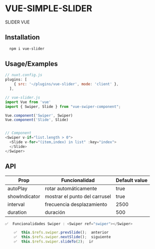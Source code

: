 
# VUE-SIMPLE-SLIDER

SLIDER VUE



## Installation



```bash
  npm i vue-slider
```
    
## Usage/Examples

```javascript
// nuxt.config.js
plugins: [
    { src: '~/plugins/vue-slider', mode: 'client' },
  ],

// vue-slider.js
import Vue from 'vue'
import { Swiper, Slide } from "vue-swiper-component";

Vue.component('Swiper', Swiper)
Vue.component('Slide', Slide)


// Component
<Swiper v-if="list.length > 0">
  <Slide v-for="(item,index) in list" :key="index">
  </Slide>
</Swiper>

```

## API

| Prop          | Funcionalidad                    | Default value |
| ------------- | ------------------------ | ---- |
| autoPlay      | rotar automáticamente             | true |
| showIndicator | mostrar el punto del carrusel     | true |
| interval      | frecuencia desplazamiento     | 2500 |
| duration      | duración | 500  |

```javascript
✅  Funcionalidades Swiper : <Swiper ref="swiper"></Swiper>

    ✅  this.$refs.swiper.prevSlide();  anterior
    ✅  this.$refs.swiper.nextSlide();  siguiente
    ✅  this.$refs.swiper.slideTo(2);  ir
```
